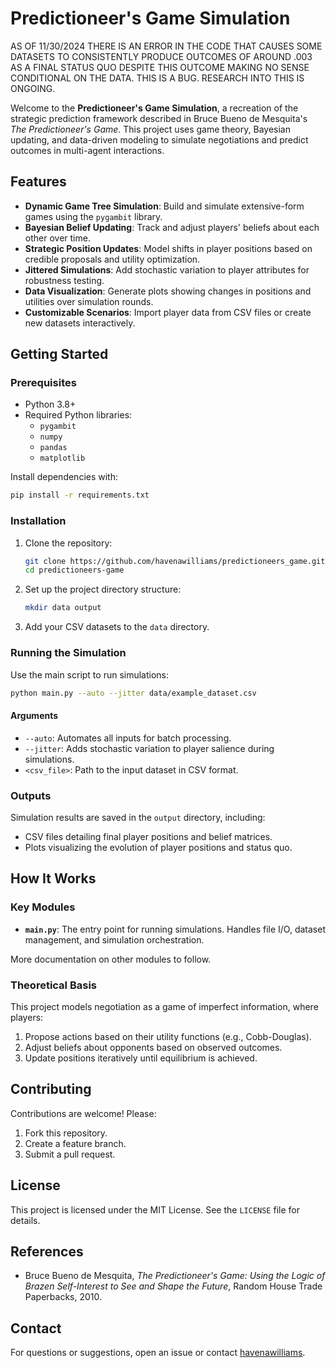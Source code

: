 
# Predictioneer's Game Simulation

AS OF 11/30/2024 THERE IS AN ERROR IN THE CODE THAT CAUSES SOME DATASETS TO CONSISTENTLY PRODUCE OUTCOMES OF AROUND .003 AS A FINAL STATUS QUO DESPITE THIS OUTCOME MAKING NO SENSE CONDITIONAL ON THE DATA. THIS IS A BUG. RESEARCH INTO THIS IS ONGOING.

Welcome to the **Predictioneer's Game Simulation**, a recreation of the strategic prediction framework described in Bruce Bueno de Mesquita's *The Predictioneer's Game*. This project uses game theory, Bayesian updating, and data-driven modeling to simulate negotiations and predict outcomes in multi-agent interactions.

## Features

- **Dynamic Game Tree Simulation**: Build and simulate extensive-form games using the `pygambit` library.
- **Bayesian Belief Updating**: Track and adjust players' beliefs about each other over time.
- **Strategic Position Updates**: Model shifts in player positions based on credible proposals and utility optimization.
- **Jittered Simulations**: Add stochastic variation to player attributes for robustness testing.
- **Data Visualization**: Generate plots showing changes in positions and utilities over simulation rounds.
- **Customizable Scenarios**: Import player data from CSV files or create new datasets interactively.

## Getting Started

### Prerequisites

- Python 3.8+
- Required Python libraries:
  - `pygambit`
  - `numpy`
  - `pandas`
  - `matplotlib`

Install dependencies with:
```bash
pip install -r requirements.txt
```

### Installation

1. Clone the repository:
   ```bash
   git clone https://github.com/havenawilliams/predictioneers_game.git
   cd predictioneers-game
   ```

2. Set up the project directory structure:
   ```bash
   mkdir data output
   ```

3. Add your CSV datasets to the `data` directory.

### Running the Simulation

Use the main script to run simulations:
```bash
python main.py --auto --jitter data/example_dataset.csv
```

#### Arguments

- `--auto`: Automates all inputs for batch processing.
- `--jitter`: Adds stochastic variation to player salience during simulations.
- `<csv_file>`: Path to the input dataset in CSV format.

### Outputs

Simulation results are saved in the `output` directory, including:
- CSV files detailing final player positions and belief matrices.
- Plots visualizing the evolution of player positions and status quo.

## How It Works

### Key Modules

- **`main.py`**: The entry point for running simulations. Handles file I/O, dataset management, and simulation orchestration.

More documentation on other modules to follow.

### Theoretical Basis

This project models negotiation as a game of imperfect information, where players:
1. Propose actions based on their utility functions (e.g., Cobb-Douglas).
2. Adjust beliefs about opponents based on observed outcomes.
3. Update positions iteratively until equilibrium is achieved.

## Contributing

Contributions are welcome! Please:
1. Fork this repository.
2. Create a feature branch.
3. Submit a pull request.

## License

This project is licensed under the MIT License. See the `LICENSE` file for details.

## References

- Bruce Bueno de Mesquita, *The Predictioneer's Game: Using the Logic of Brazen Self-Interest to See and Shape the Future*, Random House Trade Paperbacks, 2010.

## Contact

For questions or suggestions, open an issue or contact [havenawilliams](https://github.com/havenawilliams).
